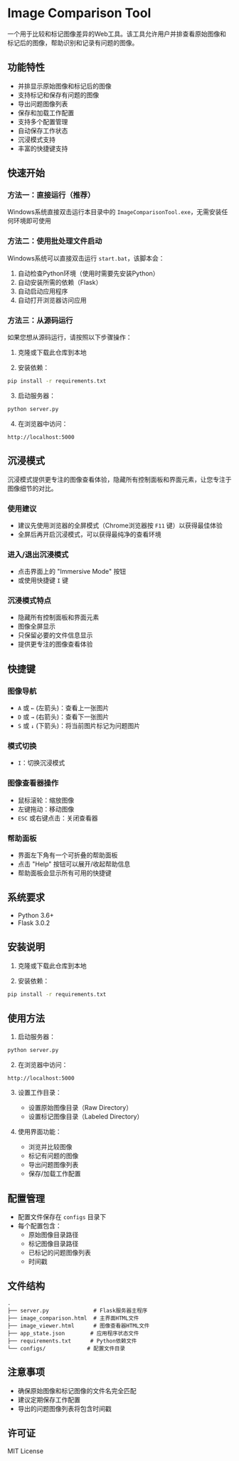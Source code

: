 # Image Comparison Tool

一个用于比较和标记图像差异的Web工具。该工具允许用户并排查看原始图像和标记后的图像，帮助识别和记录有问题的图像。

## 功能特性

- 并排显示原始图像和标记后的图像
- 支持标记和保存有问题的图像
- 导出问题图像列表
- 保存和加载工作配置
- 支持多个配置管理
- 自动保存工作状态
- 沉浸模式支持
- 丰富的快捷键支持

## 快速开始

### 方法一：直接运行（推荐）
Windows系统直接双击运行本目录中的 `ImageComparisonTool.exe`，无需安装任何环境即可使用

### 方法二：使用批处理文件启动
Windows系统可以直接双击运行 `start.bat`，该脚本会：
1. 自动检查Python环境（使用时需要先安装Python）
2. 自动安装所需的依赖（Flask）
3. 自动启动应用程序
4. 自动打开浏览器访问应用 

### 方法三：从源码运行
如果您想从源码运行，请按照以下步骤操作：

1. 克隆或下载此仓库到本地

2. 安装依赖：
```bash
pip install -r requirements.txt
```

3. 启动服务器：
```bash
python server.py
```

4. 在浏览器中访问：
```
http://localhost:5000
```

## 沉浸模式

沉浸模式提供更专注的图像查看体验，隐藏所有控制面板和界面元素，让您专注于图像细节的对比。

### 使用建议
- 建议先使用浏览器的全屏模式（Chrome浏览器按 `F11` 键）以获得最佳体验
- 全屏后再开启沉浸模式，可以获得最纯净的查看环境

### 进入/退出沉浸模式
- 点击界面上的 "Immersive Mode" 按钮
- 或使用快捷键 `I` 键

### 沉浸模式特点
- 隐藏所有控制面板和界面元素
- 图像全屏显示
- 只保留必要的文件信息显示
- 提供更专注的图像查看体验

## 快捷键

### 图像导航
- `A` 或 `←` (左箭头)：查看上一张图片
- `D` 或 `→` (右箭头)：查看下一张图片
- `S` 或 `↓` (下箭头)：将当前图片标记为问题图片

### 模式切换
- `I`：切换沉浸模式

### 图像查看器操作
- 鼠标滚轮：缩放图像
- 左键拖动：移动图像
- `ESC` 或右键点击：关闭查看器

### 帮助面板
- 界面左下角有一个可折叠的帮助面板
- 点击 "Help" 按钮可以展开/收起帮助信息
- 帮助面板会显示所有可用的快捷键

## 系统要求

- Python 3.6+
- Flask 3.0.2

## 安装说明

1. 克隆或下载此仓库到本地

2. 安装依赖：
```bash
pip install -r requirements.txt
```

## 使用方法

1. 启动服务器：
```bash
python server.py
```

2. 在浏览器中访问：
```
http://localhost:5000
```

3. 设置工作目录：
   - 设置原始图像目录（Raw Directory）
   - 设置标记图像目录（Labeled Directory）

4. 使用界面功能：
   - 浏览并比较图像
   - 标记有问题的图像
   - 导出问题图像列表
   - 保存/加载工作配置

## 配置管理

- 配置文件保存在 `configs` 目录下
- 每个配置包含：
  - 原始图像目录路径
  - 标记图像目录路径
  - 已标记的问题图像列表
  - 时间戳

## 文件结构

```
.
├── server.py              # Flask服务器主程序
├── image_comparison.html  # 主界面HTML文件
├── image_viewer.html      # 图像查看器HTML文件
├── app_state.json        # 应用程序状态文件
├── requirements.txt      # Python依赖文件
└── configs/             # 配置文件目录
```

## 注意事项

- 确保原始图像和标记图像的文件名完全匹配
- 建议定期保存工作配置
- 导出的问题图像列表将包含时间戳

## 许可证

MIT License